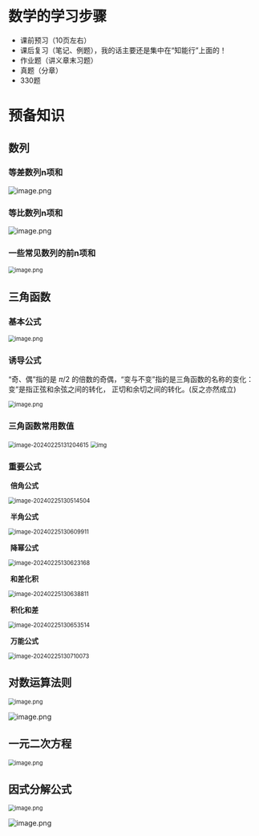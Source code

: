 # 数学的学习步骤

- 课前预习（10页左右）
- 课后复习（笔记、例题），我的话主要还是集中在“知能行”上面的！
- 作业题（讲义章末习题）
- 真题（分章）
- 330题

# 预备知识

## 数列

### 等差数列n项和

![image.png](https://cdn.jsdelivr.net/gh/soft-air/HigherMathematics@main/1.PreliminaryKnowledge/image/202402252328357.png)

### 等比数列n项和

![image.png](https://cdn.jsdelivr.net/gh/soft-air/HigherMathematics@main/1.PreliminaryKnowledge/image/202402252328359.png)

### 一些常见数列的前n项和

<img src="https://cdn.jsdelivr.net/gh/soft-air/HigherMathematics@main/1.PreliminaryKnowledge/image/202402252328360.png" alt="image.png" style="zoom:80%;" />

## 三角函数

### **基本公式**

<img src="https://cdn.jsdelivr.net/gh/soft-air/HigherMathematics@main/1.PreliminaryKnowledge/image/202402252328361.png" alt="image.png" style="zoom:80%;" />

### **诱导公式**

“奇、偶”指的是 $\pi/2$ 的倍数的奇偶，“变与不变”指的是三角函数的名称的变化：变”是指正弦和余弦之间的转化， 正切和余切之间的转化。(反之亦然成立)

<img src="https://cdn.jsdelivr.net/gh/soft-air/HigherMathematics@main/1.PreliminaryKnowledge/image/202402252328362.png" alt="image.png" style="zoom:80%;" />

### **三角函数常用数值**

<img src="https://cdn.jsdelivr.net/gh/soft-air/HigherMathematics@main/1.PreliminaryKnowledge/image/202402252328363.png" alt="image-20240225131204615" style="zoom:80%;" />

<img src="预备知识+0e9eb90a-0424-4386-9989-7ef36dcf3ed4/202402252304410.jpg" alt="img" style="zoom:80%;" />

### **重要公式**

​	**倍角公式**

<img src="https://cdn.jsdelivr.net/gh/soft-air/HigherMathematics@main/1.PreliminaryKnowledge/image/202402252328364.png" alt="image-20240225130514504" style="zoom:80%;" />

​	**半角公式**

<img src="https://cdn.jsdelivr.net/gh/soft-air/HigherMathematics@main/1.PreliminaryKnowledge/image/202402252328365.png" alt="image-20240225130609911" style="zoom:80%;" />

​	**降幂公式**

<img src="https://cdn.jsdelivr.net/gh/soft-air/HigherMathematics@main/1.PreliminaryKnowledge/image/202402252328366.png" alt="image-20240225130623168" style="zoom:80%;" />

​	**和差化积**

<img src="https://cdn.jsdelivr.net/gh/soft-air/HigherMathematics@main/1.PreliminaryKnowledge/image/202402252328367.png" alt="image-20240225130638811" style="zoom:80%;" />

​	**积化和差**

<img src="https://cdn.jsdelivr.net/gh/soft-air/HigherMathematics@main/1.PreliminaryKnowledge/image/202402252328368.png" alt="image-20240225130653514" style="zoom:80%;" />

​	**万能公式**

<img src="https://cdn.jsdelivr.net/gh/soft-air/HigherMathematics@main/1.PreliminaryKnowledge/image/202402252328369.png" alt="image-20240225130710073" style="zoom:80%;" />

## 对数运算法则

<img src="https://cdn.jsdelivr.net/gh/soft-air/HigherMathematics@main/1.PreliminaryKnowledge/image/202402252328370.png" alt="image.png" style="zoom:80%;" />

![image.png](https://cdn.jsdelivr.net/gh/soft-air/HigherMathematics@main/1.PreliminaryKnowledge/image/202402252328371.png)

## 一元二次方程

<img src="https://cdn.jsdelivr.net/gh/soft-air/HigherMathematics@main/1.PreliminaryKnowledge/image/202402252328372.png" alt="image.png" style="zoom:80%;" />

## 因式分解公式

<img src="https://cdn.jsdelivr.net/gh/soft-air/HigherMathematics@main/1.PreliminaryKnowledge/image/202402252328373.png" alt="image.png" style="zoom:80%;" />

![image.png](https://cdn.jsdelivr.net/gh/soft-air/HigherMathematics@main/1.PreliminaryKnowledge/image/202402252328374.png)

